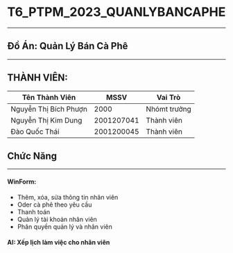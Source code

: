 # T6_PTPM_2023_QUANLYBANCAPHE
------
## Đồ Án: Quản Lý Bán Cà Phê
------
THÀNH VIÊN: 
------
| Tên Thành Viên | MSSV | Vai Trò |
| ------ | ------ |---|
| Nguyễn Thị Bích Phượn |2000|Nhómt trưởng|
| Nguyễn Thị Kim Dung|2001207041 |Thành viên|
| Đào Quốc Thái | 2001200045 |Thành viên|

## Chức Năng
----
#### WinForm: 
- Thêm, xóa, sửa thông tin nhân viên
- Oder cà phê theo yêu cầu 
- Thanh toán 
- Quản lý tài khoản nhân viên
- Phân quyền quản lý và nhân viên
#### AI: Xếp lịch làm việc cho nhân viên

